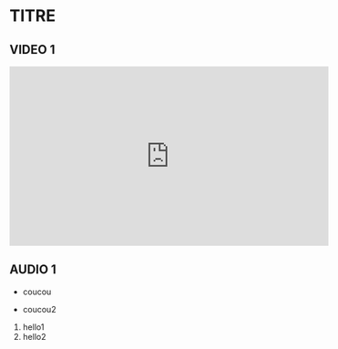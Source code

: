 # TITRE

## VIDEO 1

<iframe width="560" height="315" src="https://www.youtube.com/embed/htjtwcjVlNw" frameborder="0" allow="accelerometer; autoplay; encrypted-media; gyroscope; picture-in-picture" allowfullscreen></iframe>

## AUDIO 1

<audio src="http://ubusound.memoryoftheworld.org/obscure-2/Ensemble-Pieces_OBS-02_1-Aran_Hobbs.mp3"></audio>

- coucou
* coucou2

1) hello1
2) hello2
